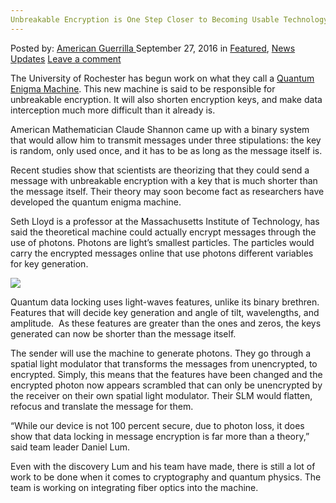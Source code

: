 ```yaml
---
Unbreakable Encryption is One Step Closer to Becoming Usable Technology
---
```

<article class="post-listing post-15562 post type-post status-publish format-standard has-post-thumbnail hentry category-deepdot-news category-news-updates tag-closer tag-encryption tag-step tag-technology tag-unbreakable tag-usable">
    <div class="post-inner">
    <p class="post-meta">
    <span>Posted by: <a href="https://www.deepdotweb.com/author/americanguerrilla/" title="">American Guerrilla </a></span>
    <span>September 27, 2016</span>
    <span>in <a href="https://www.deepdotweb.com/category/deepdot-news/" rel="category tag">Featured</a>, <a href="https://www.deepdotweb.com/category/news-updates/" rel="category tag">News Updates</a></span>
    <span><a href="https://www.deepdotweb.com/2016/09/27/unbreakable-encryption-one-step-closer-becoming-usable-technology/#respond">Leave a comment</a></span>
    </p>
    <div class="clear"></div>
    <div class="entry">
    <p>The University of Rochester has begun work on what they call a <a href="http://futurism.com/unbreakable-encryption-work-has-begun-on-the-worlds-first-quantum-enigma-machine/">Quantum Enigma Machine</a>. This new machine is said to be responsible for unbreakable encryption. It will also shorten encryption keys, and make data interception much more difficult than it already is.</p>
    <p>American Mathematician Claude Shannon came up with a binary system that would allow him to transmit messages under three stipulations: the key is random, only used once, and it has to be as long as the message itself is.</p>
    <p>Recent studies show that scientists are theorizing that they could send a message with unbreakable encryption with a key that is much shorter than the message itself. Their theory may soon become fact as researchers have developed the quantum enigma machine.</p>
    <p>Seth Lloyd is a professor at the Massachusetts Institute of Technology, has said the theoretical machine could actually encrypt messages through the use of photons. Photons are light’s smallest particles. The particles would carry the encrypted messages online that use photons different variables for key generation.</p>
    <p><img class="wp-image-15568 aligncenter" src="https://www.deepdotweb.com/wp-content/uploads/2016/09/word-image-30.png" srcset="https://www.deepdotweb.com/wp-content/uploads/2016/09/word-image-30.png 500w, https://www.deepdotweb.com/wp-content/uploads/2016/09/word-image-30-300x135.png 300w" sizes="(max-width: 500px) 100vw, 500px" /></p>
    <p>Quantum data locking uses light-waves features, unlike its binary brethren. Features that will decide key generation and angle of tilt, wavelengths, and amplitude.  As these features are greater than the ones and zeros, the keys generated can now be shorter than the message itself.</p>
    <p>The sender will use the machine to generate photons. They go through a spatial light modulator that transforms the messages from unencrypted, to encrypted. Simply, this means that the features have been changed and the encrypted photon now appears scrambled that can only be unencrypted by the receiver on their own spatial light modulator. Their SLM would flatten, refocus and translate the message for them.</p>
    <p>“While our device is not 100 percent secure, due to photon loss, it does show that data locking in message encryption is far more than a theory,” said team leader Daniel Lum.</p>
    <p>Even with the discovery Lum and his team have made, there is still a lot of work to be done when it comes to cryptography and quantum physics. The team is working on integrating fiber optics into the machine.</p>
    </div>
    <span style="display:none"><a href="https://www.deepdotweb.com/tag/closer/" rel="tag">closer</a> <a href="https://www.deepdotweb.com/tag/encryption/" rel="tag">encryption</a> <a href="https://www.deepdotweb.com/tag/step/" rel="tag">step</a> <a href="https://www.deepdotweb.com/tag/technology/" rel="tag">technology</a> <a href="https://www.deepdotweb.com/tag/unbreakable/" rel="tag">unbreakable</a> <a href="https://www.deepdotweb.com/tag/usable/" rel="tag">usable</a></span> <span style="display:none" class="updated">2016-09-27</span>
    <div style="display:none" class="vcard author" itemprop="author" itemscope itemtype="http://schema.org/Person"><strong class="fn" itemprop="name"><a href="https://www.deepdotweb.com/author/americanguerrilla/" title="Posts by American Guerrilla" rel="author">American Guerrilla</a></strong></div>
    </div>
</article>

